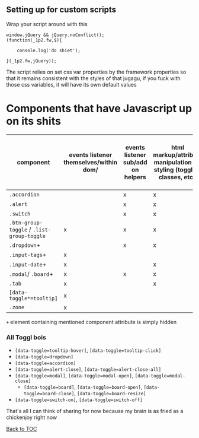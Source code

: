 

## Setting up for custom scripts
Wrap your script around with this

```
window.jQuery && jQuery.noConflict();
(function(_1p2.fw,$){
	
    console.log('do shiet');

}(_1p2.fw,jQuery));

```

The script relies on set css var properties by the framework properties so that it remains consistent with the styles of that jugagu, if you fuck with those css variables, it will have its own default values

# Components that have Javascript up on its shits

| component | events listener themselves/within dom/ |  events listener sub/add on helpers  | html markup/attribute manipulation for styling (toggling classes, etc.) | html markup/attribute manipulation for creating complete/part of UI design purely with js | 
| -- | -- | -- | -- | -- |
| `.accordion` |  | x | x |  |
| `.alert` |  | x | x |  |
| `.switch` |  | x | x |  |
| `.btn-group-toggle` / `.list-group-toggle` | x | x | x |  |
| `.dropdown`+ |  | x | x |  |
| `.input-tags`+ | x |  |  | x |
| `.input-date`+ | x |  | x | x |
| `.modal`/ `.board`+ | x | x | x | x |
| `.tab` | x |  | x |  |
| `[data-toggle*=tooltip]` | x |  |  | x |
| `.zone` | x |  |  | x |


`+` element containing mentioned component attribute is simply hidden

### All Toggl bois
* `[data-toggle=tooltip-hover]`, `[data-toggle=tooltip-click]`
* `[data-toggle=dropdown]`
* `[data-toggle=accordion]`
* `[data-toggle=alert-close]`, `[data-toggle=alert-close-all]`
* `[data-toggle=modal]`, `[data-toggle=modal-open]`, `[data-toggle=modal-close]`
    * `[data-toggle=board]`, `[data-toggle=board-open]`, `[data-toggle=board-close]`, `[data-toggle=board-resize]`
* `[data-toggle=switch-on]`, `[data-toggle=switch-off]`

That's all I can think of sharing for now because my brain is as fried as a chickenjoy right now

[Back to TOC](../../../readme.md)